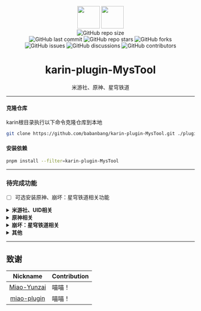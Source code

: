 <p align="center">
  <img src="/resources/imgs/other/摸.png" height="60">
  <img src="/resources/imgs/other/鱼.gif" height="60">
  <br>
  <a href="https://github.com/babanbang/karin-plugin-MysTool" style="text-decoration: none;">
    <img alt="GitHub repo size" src="https://img.shields.io/github/repo-size/babanbang/karin-plugin-MysTool?style=flat-square">
  </a>
  <br>
  <a href="https://github.com/babanbang/karin-plugin-MysTool/commits/main" style="text-decoration: none;">
    <img alt="GitHub last commit" src="https://img.shields.io/github/last-commit/babanbang/karin-plugin-MysTool?color=%23114514&style=flat-square">
  </a>
  <a href="https://github.com/babanbang/karin-plugin-MysTool/stargazers" style="text-decoration: none;">
    <img alt="GitHub repo stars" src="https://img.shields.io/github/stars/babanbang/karin-plugin-MysTool?color=%23aa4499&style=flat-square">
  </a>
  <a href="https://github.com/babanbang/karin-plugin-MysTool/forks" style="text-decoration: none;">
    <img alt="GitHub forks" src="https://img.shields.io/github/forks/babanbang/karin-plugin-MysTool?color=%23456789&style=flat-square">
  </a>
  <br>
  <a href="https://github.com/babanbang/karin-plugin-MysTool/issues" style="text-decoration: none;">
    <img alt="GitHub issues" src="https://img.shields.io/github/issues/babanbang/karin-plugin-MysTool?style=flat-square">
  </a>
  <a href="https://github.com/babanbang/karin-plugin-MysTool/discussions" style="text-decoration: none;">
    <img alt="GitHub discussions" src="https://img.shields.io/github/discussions/babanbang/karin-plugin-MysTool?color=%23555&style=flat-square">
  </a>
  <a href="https://github.com/babanbang/karin-plugin-MysTool/graphs/contributors" style="text-decoration: none;">
    <img alt="GitHub contributors" src="https://img.shields.io/github/contributors/babanbang/karin-plugin-MysTool?color=%23c0c0c0&style=flat-square">
  </a>
</p>

<h1 align="center">karin-plugin-MysTool</h1>
<p align="center">米游社、原神、星穹铁道</p>

---
#### 克隆仓库

karin根目录执行以下命令克隆仓库到本地

```bash
git clone https://github.com/babanbang/karin-plugin-MysTool.git ./plugins/karin-plugin-MysTool
```

#### 安装依赖

```bash
pnpm install --filter=karin-plugin-MysTool
```



---
### 待完成功能
- [ ] 可选安装原神、崩坏：星穹铁道相关功能
<details><summary><b>米游社、UID相关</b></summary>

- [x] 绑定、删除、查看游戏UID
- [x] 绑定、删除、查看cookie、stoken
- [x] **扫码登录（推荐）**
- [ ] 账号密码登录
</details>

<details><summary><b>原神相关</b></summary>

- [ ] 前瞻兑换码
- [x] 探索查询
- [x] 角色列表查询
- [ ] 深渊查询
- [ ] 七圣召唤查询
- [ ] 体力查询
- [ ] 角色面板查询
- [ ] 祈愿记录更新、查询
</details>

<details><summary><b>崩坏：星穹铁道相关</b></summary>

- [ ] 前瞻兑换码
- [x] 探索查询
- [x] 角色列表查询
- [ ] 混沌回忆查询
- [ ] 模拟宇宙、寰宇蝗灾、黄金与机械查询
- [ ] 体力查询
- [ ] 角色面板查询
- [ ] 祈愿记录更新、查询(使用链接或文件更新)
</details>

<details><summary><b>其他</b></summary>

- [x] 使用[wkhtmltoimage](https://wkhtmltopdf.org/)截图(暂时没有安装教程、windows直接下载exe即可、ubuntu使用apt安装)，建议优先使用[karin-puppeteer](https://github.com/KarinJS/karin-puppeteer)
- [ ] 1034、10035(额外安装插件提供功能)
</details>

---
## 致谢

|Nickname|Contribution|
|:------:|------------|
|[Miao-Yunzai](https://gitee.com/yoimiya-kokomi/Miao-Yunzai)|喵喵！|
|[miao-plugin](https://gitee.com/yoimiya-kokomi/miao-plugin)|喵喵！|
